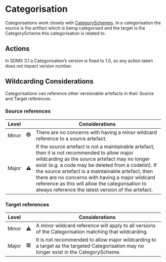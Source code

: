 # Categorisation

Categorisations work closely with [CategorySchemes](../ConceptScheme.md). In a categorisation the source is the artifact which is being categorised and the target is the CategoryScheme this categorisation is related to.

## Actions

In SDMX 3.1 a Categorisation’s version is fixed to 1.0, so any action taken does not impact version number.

## Wildcarding Considerations

Categorisations can reference other versionable artefacts in their Source and Target references.

### Source references

| Level |    | Considerations|
|-------|:--:|---------------|
| Minor | 🟢 | There are no concerns with having a minor wildcard reference to a source artefact. |  
| Major | ⚠️ | If the source artefact is not a maintainable artefact, then it is not recommended to allow major wildcarding as the source artefact may no longer exist (e.g. a code may be deleted from a codelist). If the source artefact is a maintainable artefact, then there are no concerns with having a major wildcard reference as this will allow the categorisation to always reference the latest version of the artefact. |  

### Target references

| Level |    | Considerations|
|-------|:--:|---------------|
| Minor | ⚠️ | A minor wildcard reference will apply to all versions of the Categorisation matching that wildcarding. |  
| Major | 🟥 | It is not recommended to allow major wildcarding to a target as the targeted Categorisation may no longer exist in the CategoryScheme. |
